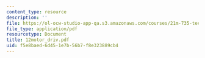 ```yaml
---
content_type: resource
description: ''
file: https://ol-ocw-studio-app-qa.s3.amazonaws.com/courses/21m-735-technical-design-scenery-mechanisms-and-special-effects-spring-2004/f5e8baed6d451e7b56b7f8e323889cb4_12motor_driv.pdf
file_type: application/pdf
resourcetype: Document
title: 12motor_driv.pdf
uid: f5e8baed-6d45-1e7b-56b7-f8e323889cb4
---
```

